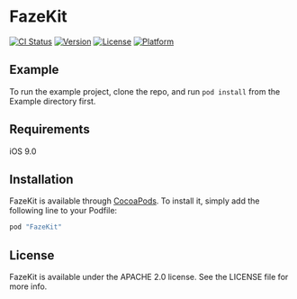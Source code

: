 # FazeKit

[![CI Status](http://img.shields.io/travis/NextFaze/FazeKit.svg?style=flat)](https://travis-ci.org/NextFaze/FazeKit)
[![Version](https://img.shields.io/cocoapods/v/FazeKit.svg?style=flat)](http://cocoapods.org/pods/FazeKit)
[![License](https://img.shields.io/cocoapods/l/FazeKit.svg?style=flat)](http://cocoapods.org/pods/FazeKit)
[![Platform](https://img.shields.io/cocoapods/p/FazeKit.svg?style=flat)](http://cocoapods.org/pods/FazeKit)

## Example

To run the example project, clone the repo, and run `pod install` from the Example directory first.

## Requirements

iOS 9.0

## Installation

FazeKit is available through [CocoaPods](http://cocoapods.org). To install
it, simply add the following line to your Podfile:

```ruby
pod "FazeKit"
```

## License

FazeKit is available under the APACHE 2.0 license. See the LICENSE file for more info.

